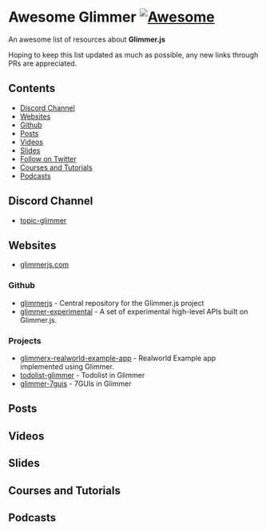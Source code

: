 # Awesome Glimmer [![Awesome](https://awesome.re/badge.svg)](https://github.com/sindresorhus/awesome)

An awesome list of resources about **Glimmer.js** 

Hoping to keep this list updated as much as possible, any new links through PRs are appreciated.

## Contents
- [Discord Channel](#discord-channel)
- [Websites](#websites)
- [Github](#github)
- [Posts](#posts)
- [Videos](#videos)
- [Slides](#slides)
- [Follow on Twitter](#follow-on-twitter)
- [Courses and Tutorials](#courses-and-tutorials)
- [Podcasts](#podcasts)

## Discord Channel
- [topic-glimmer]()

## Websites
- [glimmerjs.com](https://glimmerjs.com)

### Github
- [glimmerjs](https://github.com/glimmerjs/glimmer.js) - Central repository for the Glimmer.js project 
- [glimmer-experimental](https://github.com/glimmerjs/glimmer-experimental) -  A set of experimental high-level APIs built on Glimmer.js.

### Projects
- [glimmerx-realworld-example-app](https://github.com/dfreeman/glimmerx-realworld-example-app) - Realworld Example app implemented using Glimmer.
- [todolist-glimmer]() - Todolist in Glimmer
- [glimmer-7guis]() - 7GUIs in Glimmer

## Posts

## Videos

## Slides

## Courses and Tutorials

## Podcasts
